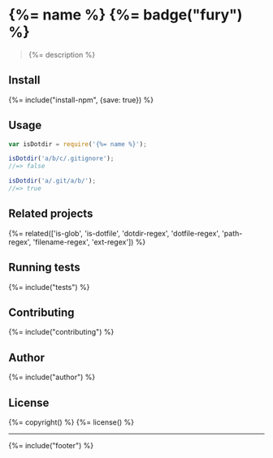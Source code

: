 # {%= name %} {%= badge("fury") %}

> {%= description %}

## Install
{%= include("install-npm", {save: true}) %}

## Usage

```js
var isDotdir = require('{%= name %}');

isDotdir('a/b/c/.gitignore');
//=> false

isDotdir('a/.git/a/b/');
//=> true
```

## Related projects
{%= related(['is-glob', 'is-dotfile', 'dotdir-regex', 'dotfile-regex', 'path-regex', 'filename-regex', 'ext-regex']) %}  

## Running tests
{%= include("tests") %}

## Contributing
{%= include("contributing") %}

## Author
{%= include("author") %}

## License
{%= copyright() %}
{%= license() %}

***

{%= include("footer") %}
